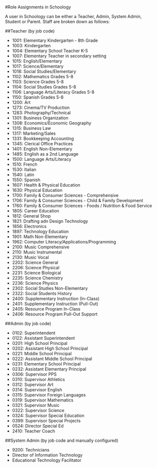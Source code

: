 #Role Assignments in Schoology

A user in Schoology can be either a Teacher, Admin, System Admin, Student or Parent. Staff are broken down as follows: 

##Teacher (by job code)

* 1001: Elementary Kindergarten - 8th Grade
* 1003: Kindergarten
* 1004: Elementary School Teacher K-5
* 1007: Elementary Teacher in secondary setting
* 1015: English/Elementary
* 1017: Science/Elementary
* 1018: Social Studies/Elementary
* 1102: Mathematics Grades 5-8
* 1103: Science Grades 5-8
* 1104: Social Studies Grades 5-8
* 1106: Language Arts/Literacy Grades 5-8
* 1150: Spanish Grades 5-8
* 1200: Art
* 1273: Cinema/TV Production
* 1283: Photography/Technical
* 1301: Business Organization
* 1308: Economics/Economic Geography
* 1315: Business Law
* 1317: Marketing/Sales
* 1331: Bookkeeping Accounting
* 1345: Clerical Office Practices
* 1401: English Non-Elementary
* 1485: English as a 2nd Language
* 1500: Language Arts/Literacy
* 1510: French
* 1530: Italian
* 1540: Latin
* 1550: Spanish
* 1607: Health & Physical Education
* 1630: Physical Education
* 1700: Family & Consumer Sciences - Comprehensive
* 1706: Family & Consumer Sciences - Child & Family Development
* 1760: Family & Consumer Sciences - Foods / Nutrition & Food Service
* 1805: Career Education
* 1812: General Shop
* 1821: Drafting adn Design Technology
* 1856: Electronics
* 1897: Technology Education
* 1901: Math Non-Elementary
* 1962: Computer Literacy/Applications/Programming
* 2100: Music Comprehensive
* 2110: Music Instrumental
* 2130: Music Vocal
* 2202: Science General
* 2206: Science Physical
* 2231: Science Biological
* 2235: Science Chemistry
* 2236: Science Physics
* 2302: Social Studies Non-Elementary
* 2322: Social Students History
* 2400: Supplementary Instruction (In-Class)
* 2401: Supplementary Instruction (Pull-Out)
* 2405: Resource Program In-Class
* 2406: Resource Program Pull-Out Support

##Admin (by job code)

* 0102: Superintendent
* 0122: Assistant Superintendent
* 0201: High School Principal
* 0202: Assistant High School Principal
* 0221: Middle School Principal
* 0222: Assistant Middle School Principal
* 0231: Elementary School Principal
* 0232: Assistant Elementary Principal
* 0306: Supervisor PPS
* 0310: Supervisor Athletics
* 0312: Supervisor Art 
* 0314: Supervisor English
* 0315: Supervisor Foreign Languages
* 0319: Supervisor Mathematics
* 0321: Supervisor Music
* 0322: Supervisor Science
* 0324: Supervisor Special Education
* 0399: Supervisor Special Projects
* 0524: Director Special Ed
* 2410: Teacher Coach

##System Admin (by job code and manually configured)

* 9200: Technicians
* Director of Information Technology
* Educational Technology Facilitator
